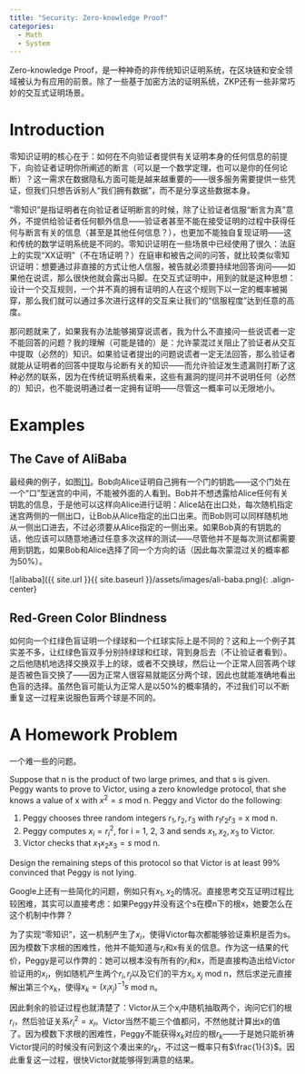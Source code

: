 ```yaml
---
title: "Security: Zero-knowledge Proof"
categories:
  - Math
  - System
---
```


Zero-knowledge Proof，是一种神奇的非传统知识证明系统，在区块链和安全领域被认为有应用的前景。除了一些基于加密方法的证明系统，ZKP还有一些非常巧妙的交互式证明场景。

# Introduction

零知识证明的核心在于：如何在不向验证者提供有关证明本身的任何信息的前提下，向验证者证明你所阐述的断言（可以是一个数学定理，也可以是你的任何论断）？这一需求在数据隐私方面可能是越来越重要的——很多服务需要提供一些凭证，但我们只想告诉别人“我们拥有数据”，而不是分享这些数据本身。

“零知识”是指证明者在向验证者证明断言的时候，除了让验证者信服“断言为真”意外，不提供给验证者任何额外信息——验证者甚至不能在接受证明的过程中获得任何与断言有关的信息（甚至是其他任何信息？），也更加不能独自复现证明——这和传统的数学证明系统是不同的。零知识证明在一些场景中已经使用了很久：法庭上的实现“XX证明”（不在场证明？）在庭审和被告之间的问答，就比较类似零知识证明：想要通过非直接的方式让他人信服，被告就必须要持续地回答询问——如果他在说谎，那么很快他就会露出马脚。在交互式证明中，用到的就是这种思想：设计一个交互规则，一个并不真的拥有证明的人在这个规则下以一定的概率被揭穿，那么我们就可以通过多次进行这样的交互来让我们的“信服程度”达到任意的高度。

那问题就来了，如果我有办法能够揭穿说谎者，我为什么不直接问一些说谎者一定不能回答的问题？我的理解（可能是错的）是：允许蒙混过关阻止了验证者从交互中提取（必然的）知识。如果验证者提出的问题说谎者一定无法回答，那么验证者就能从证明者的回答中提取与论断有关的知识——而允许验证发生遗漏则打断了这种必然的联系，因为在传统证明系统看来，这些有漏洞的提问并不说明任何（必然的）知识，也不能说明通过者一定拥有证明——尽管这一概率可以无限地小。

# Examples

## The Cave of AliBaba

最经典的例子，如图[[1]][(1)]。Bob向Alice证明自己拥有一个门的钥匙——这个门处在一个“口”型迷宫的中间，不能被外面的人看到。Bob并不想透露给Alice任何有关钥匙的信息，于是他可以这样向Alice进行证明：Alice站在出口处，每次随机指定迷宫两侧的一侧出口，让Bob从Alice指定的出口出来。而Bob则可以同样随机地从一侧出口进去，不过必须要从Alice指定的一侧出来。如果Bob真的有钥匙的话，他应该可以随意地通过任意多次这样的测试——尽管他并不是每次测试都需要用到钥匙，如果Bob和Alice选择了同一个方向的话（因此每次蒙混过关的概率都为50%）。

![alibaba]({{ site.url }}{{ site.baseurl }}/assets/images/ali-baba.png){: .align-center}

## Red-Green Color Blindness

如何向一个红绿色盲证明一个绿球和一个红球实际上是不同的？这和上一个例子其实差不多，让红绿色盲双手分别持绿球和红球，背到身后去（不让验证者看到）。之后他随机地选择交换双手上的球，或者不交换球，然后让一个正常人回答两个球是否被色盲交换了——因为正常人很容易就能区分两个球，因此也就能准确地看出色盲的选择。虽然色盲可能认为正常人是以50%的概率猜的，不过我们可以不断重复这一过程来说服色盲两个球是不同的。

# A Homework Problem

一个难一些的问题。

Suppose that n is the product of two large primes, and that s is given. Peggy wants to prove to Victor, using a zero knowledge protocol, that she knows a value of x with $x^2 = s$ mod n. Peggy and Victor do the following:

1. Peggy chooses three random integers $r_1, r_2, r_3$ with $r_1r_2r_3$ = x mod n.
2. Peggy computes $x_i = r_i^2$, for i = 1, 2, 3 and sends $x_1, x_2, x_3$ to Victor.
3. Victor checks that $x_1x_2x_3 = s$ mod n.

Design the remaining steps of this protocol so that Victor is at least 99% convinced that Peggy is not lying.

Google上还有一些简化的问题，例如只有$x_1, x_2$的情况。直接思考交互证明过程比较困难，其实可以直接考虑：如果Peggy并没有这个s在模n下的根x，她要怎么在这个机制中作弊？

为了实现“零知识”，这一机制产生了$x_i$，使得Victor每次都能够验证乘积是否为s。因为模数下求根的困难性，他并不能知道与$r_i$和x有关的信息。作为这一结果的代价，Peggy是可以作弊的：她可以根本没有所有的$r_i$和x，而是直接构造出给Victor验证用的$x_i$，例如随机产生两个$r_i, r_j$以及它们的平方$x_i, x_j$ mod n，然后求逆元直接解出第三个$x_k$，使得$x_k=(x_ix_j)^{-1}s$ mod n。

因此剩余的验证过程也就清楚了：Victor从三个$x_i$中随机抽取两个，询问它们的根$r_i$，然后验证关系$r_i^2 = x_i$。Victor当然不能三个值都问，不然他就计算出x的值了。因为模数下求根的困难性，Peggy不能获得$x_k$对应的根$r_k$——于是她只能祈祷Victor提问的时候没有问到这个凑出来的$r_k$，不过这一概率只有$\frac{1}{3}$。因此重复这一过程，很快Victor就能够得到满意的结果。

[(1)]: https://www.bbva.com/en/zero-knowledge-proof-how-to-maintain-privacy-in-a-data-based-world/

